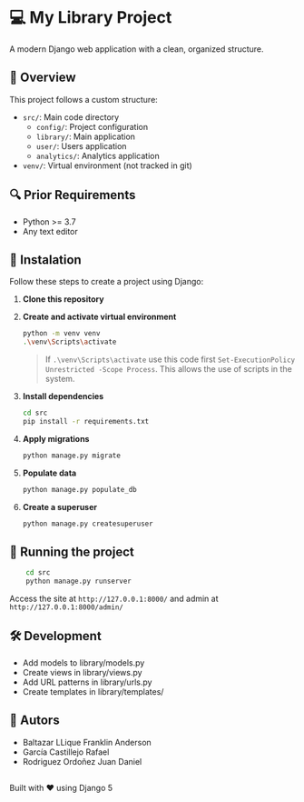 # 💻 My Library Project
A modern Django web application with a clean, organized structure.

## 📃 Overview

This project follows a custom structure:
- `src/`: Main code directory
  - `config/`: Project configuration
  - `library/`: Main application
  - `user/`: Users application
  - `analytics/`: Analytics application
- `venv/`: Virtual environment (not tracked in git)

## 🔍 Prior Requirements

-   Python >= 3.7
-   Any text editor

## 🔧 Instalation

Follow these steps to create a project using Django:

1.  **Clone this repository**

2.  **Create and activate virtual environment**

    ```bash
    python -m venv venv
    .\venv\Scripts\activate
    ```
    > If `.\venv\Scripts\activate` use this code first `Set-ExecutionPolicy Unrestricted -Scope Process`. This allows the use of scripts in the system.

3.  **Install dependencies**

    ```bash
    cd src
    pip install -r requirements.txt
    ```

4.  **Apply migrations**

    ```bash
    python manage.py migrate
    ```

4.  **Populate data**
    ```bash
    python manage.py populate_db
    ```
    
5.  **Create a superuser**

    ```bash
    python manage.py createsuperuser
    ```
    
## 🚀 Running the project
```bash
    cd src
    python manage.py runserver
```

Access the site at `http://127.0.0.1:8000/` and admin at `http://127.0.0.1:8000/admin/`

## 🛠 Development
- Add models to library/models.py
- Create views in library/views.py
- Add URL patterns in library/urls.py
- Create templates in library/templates/

## 👤 Autors
- Baltazar LLique Franklin Anderson
- García Castillejo Rafael
- Rodriguez Ordoñez Juan Daniel
  
##
Built with ❤️ using Django 5



 
